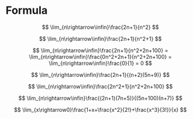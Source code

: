 # Formula

$$
\lim_{n\rightarrow\infin}\frac{2n+1}{n^2}
$$

$$
\lim_{n\rightarrow\infin}\frac{2n+1}{n^2+1}
$$

$$
\lim_{n\rightarrow\infin}\frac{2n+1}{n^2+2n+100} = 
\lim_{n\rightarrow\infin}\frac{0n^2+2n+1}{n^2+2n+100} = 
\lim_{n\rightarrow\infin}\frac{0}{1} = 0
$$

$$
\lim_{n\rightarrow\infin}\frac{2n+1}{(n+2)(5n+9)}
$$

$$
\lim_{n\rightarrow\infin}\frac{2n^2+1}{n^2+2n+100}
$$

$$
\lim_{n\rightarrow\infin}\frac{(2n+1)(7n+5)}{(5n+100)(n+7)}
$$

$$
\lim_{x\rightarrow0}\frac{1+x+\frac{x^2}{2!}+\frac{x^3}{3!}}{x}
$$

